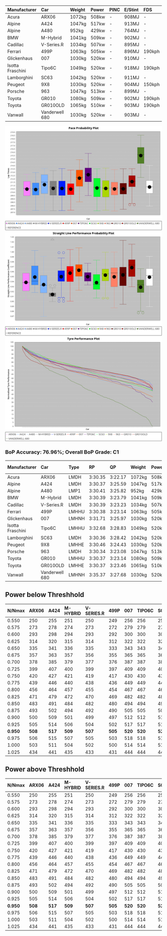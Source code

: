 | Manufacturer     | Car            | Weight | Power | PINC    | E/Stint | FDS     |
|:-|:-|:-|:-|:-|:-|:-|
| Acura            | ARX06          | 1072kg | 508kw |    -    | 908MJ   |    -    |
| Alpine           | A424           | 1047kg | 517kw |    -    | 913MJ   |    -    |
| Alpine           | A480           | 952kg  | 429kw |    -    | 764MJ   |    -    |
| BMW              | M-Hybrid       | 1041kg | 509kw |    -    | 902MJ   |    -    |
| Cadillac         | V-Series.R     | 1034kg | 507kw |    -    | 895MJ   |    -    |
| Ferrari          | 499P           | 1063kg | 505kw |    -    | 896MJ   | 190kph  |
| Glickenhaus      | 007            | 1030kg | 520kw |    -    | 910MJ   |    -    |
| Isotta Fraschini | Tipo6C         | 1049kg | 520kw |    -    | 918MJ   | 190kph  |
| Lamborghini      | SC63           | 1042kg | 520kw |    -    | 911MJ   |    -    |
| Peugeot          | 9X8            | 1030kg | 520kw |    -    | 904MJ   | 150kph  |
| Porsche          | 963            | 1047kg | 513kw |    -    | 899MJ   |    -    |
| Toyota           | GR010          | 1080kg | 509kw |    -    | 902MJ   | 190kph  |
| Toyota           | GR010OLD       | 1065kg | 510kw |    -    | 903MJ   | 190kph  |
| Vanwall          | Vanderwell 680 | 1030kg | 520kw |    -    | 903MJ   |    -    |

![PACECHART](./IMG/ACOMETHOD.png)
![STRAIGHTLINEPERFORMANCECHART](./IMG/ACOMETHOD_sp.png)
![TYREPERFORMANCECHART](./IMG/ACOMETHOD_tw.png)

### BoP Accuracy: 76.96%; Overall BoP Grade: C1
| Manufacturer     | Car            | Type  | RP      | QP      | Weight | Power¹ | Threshhold | PINC    | Power² | E/Stint | AVG Vmax  | FDS     | RDLC | L/Stint | BOP-Grade | Model Accuracy | Model Points | Match%  |
|:-|:-|:-|:-|:-|:-|:-|:-|:-|:-|:-|:-|:-|:-|:-|:-|:-|:-|:-|
| Acura            | ARX06          | LMDH  | 3:30.35 | 3:22.17 | 1072kg | 508kw  | 210.0kph   |    -    | 508kw  |  908MJ  | 326.09kph |    -    | 0.99 | 12      | -C1       | 100.00%        | 995          | 76.80%  |
| Alpine           | A424           | LMDH  | 3:30.37 | 3:25.59 | 1047kg | 517kw  | 210.0kph   |    -    | 517kw  |  913MJ  | 330.41kph |    -    | 1.01 | 12      | +C2       | 100.00%        | 642          | 72.70%  |
| Alpine           | A480           | LMP1  | 3:30.41 | 3:25.82 |  952kg | 429kw  | 210.0kph   |    -    | 429kw  |  764MJ  | 324.32kph |    -    | 0.97 | 11      | ~A1       | 60.26%         | 849          | 100.00% |
| BMW              | M-Hybrid       | LMDH  | 3:30.39 | 3:23.79 | 1041kg | 509kw  | 210.0kph   |    -    | 509kw  |  902MJ  | 324.86kph |    -    | 1.03 | 12      | -B2       | 100.00%        | 1714         | 83.75%  |
| Cadillac         | V-Series.R     | LMDH  | 3:30.39 | 3:23.23 | 1034kg | 507kw  | 210.0kph   |    -    | 507kw  |  895MJ  | 329.59kph |    -    | 1.03 | 12      | -B1       | 98.95%         | 2271         | 87.84%  |
| Ferrari          | 499P           | LMHHU | 3:30.38 | 3:23.14 | 1063kg | 505kw  | 210.0kph   |    -    | 505kw  |  896MJ  | 329.47kph | 190kph  | 1.03 | 12      | -B2       | 99.93%         | 2718         | 84.57%  |
| Glickenhaus      | 007            | LMHNH | 3:31.71 | 3:25.97 | 1030kg | 520kw  | 210.0kph   |    -    | 520kw  |  910MJ  | 334.16kph |    -    | 0.96 | 12      | +A2       | 96.34%         | 1634         | 94.51%  |
| Isotta Fraschini | Tipo6C         | LMHHU | 3:32.68 | 3:28.83 | 1049kg | 520kw  | 210.0kph   |    -    | 520kw  |  918MJ  | 330.77kph | 190kph  | 1.06 | 12      | +Ω1       | 92.36%         | 133          | 34.65%  |
| Lamborghini      | SC63           | LMDH  | 3:30.36 | 3:28.42 | 1042kg | 520kw  | 210.0kph   |    -    | 520kw  |  911MJ  | 329.08kph |    -    | 1.05 | 12      | -B1       | 96.54%         | 418          | 88.18%  |
| Peugeot          | 9X8            | LMHHE | 3:30.46 | 3:24.43 | 1030kg | 520kw  | 210.0kph   |    -    | 520kw  |  904MJ  | 331.54kph | 150kph  | 1.03 | 12      | -A2       | 88.68%         | 2617         | 94.58%  |
| Porsche          | 963            | LMDH  | 3:30.34 | 3:23.08 | 1047kg | 513kw  | 210.0kph   |    -    | 513kw  |  899MJ  | 330.02kph |    -    | 1.01 | 12      | -B1       | 99.98%         | 6168         | 85.32%  |
| Toyota           | GR010          | LMHHU | 3:30.37 | 3:23.14 | 1080kg | 509kw  | 210.0kph   |    -    | 509kw  |  902MJ  | 328.36kph | 190kph  | 1.01 | 12      | -B1       | 98.53%         | 3557         | 87.50%  |
| Toyota           | GR010OLD       | LMHHE | 3:30.37 | 3:23.46 | 1065kg | 510kw  | 210.0kph   |    -    | 510kw  |  903MJ  | 331.85kph | 190kph  | 1.02 | 12      | -A2       | 92.01%         | 1427         | 90.61%  |
| Vanwall          | Vanderwell 680 | LMHNH | 3:35.37 | 3:27.68 | 1030kg | 520kw  | 210.0kph   |    -    | 520kw  |  903MJ  | 327.31kph |    -    | 1.01 | 12      | +Ω2       | 94.62%         | 633          | -3.60%  |

## Power below Threshhold
| N/Nmax    | ARX06   | A424    | M-HYBRID | V-SERIES.R | 499P    | 007     | TIPO6C  | SC63    | 9X8     | 963     | GR010   | GR010OLD | VANDERWELL 680 | ​     | RPM      | A480    |
|:-|:-|:-|:-|:-|:-|:-|:-|:-|:-|:-|:-|:-|:-|:-|:-|:-|
|  0.550    |  250    |  255    |  251     |  250       |  249    |  256    |  256    |  256    |  256    |  253    |  251    |  251     |  256           |  ​    |   --     |   -     |
|  0.575    |  273    |  278    |  274     |  273       |  272    |  279    |  279    |  279    |  279    |  276    |  274    |  274     |  279           |  ​    |   --     |   -     |
|  0.600    |  293    |  298    |  294     |  293       |  292    |  300    |  300    |  300    |  300    |  296    |  294    |  295     |  300           |  ​    |   --     |   -     |
|  0.625    |  314    |  320    |  315     |  314       |  312    |  322    |  322    |  322    |  322    |  317    |  315    |  316     |  322           |  ​    |   --     |   -     |
|  0.650    |  335    |  341    |  336     |  335       |  333    |  343    |  343    |  343    |  343    |  338    |  336    |  337     |  343           |  ​    |   --     |   -     |
|  0.675    |  357    |  363    |  357     |  356       |  355    |  365    |  365    |  365    |  365    |  360    |  357    |  358     |  365           |  ​    |   --     |   -     |
|  0.700    |  378    |  385    |  379     |  377       |  376    |  387    |  387    |  387    |  387    |  382    |  379    |  380     |  387           |  ​    |   --     |   -     |
|  0.725    |  399    |  407    |  400     |  399       |  397    |  409    |  409    |  409    |  409    |  403    |  400    |  401     |  409           |  ​    |   --     |   -     |
|  0.750    |  420    |  427    |  421     |  419       |  417    |  430    |  430    |  430    |  430    |  424    |  421    |  422     |  430           |  ​    |   --     |   -     |
|  0.775    |  439    |  446    |  440     |  438       |  436    |  449    |  449    |  449    |  449    |  443    |  440    |  441     |  449           |  ​    |  5000    |  252    |
|  0.800    |  456    |  464    |  457     |  455       |  454    |  467    |  467    |  467    |  467    |  461    |  457    |  458     |  467           |  ​    |  5500    |  297    |
|  0.825    |  471    |  479    |  472     |  470       |  469    |  482    |  482    |  482    |  482    |  476    |  472    |  473     |  482           |  ​    |  6000    |  332    |
|  0.850    |  483    |  491    |  484     |  482       |  480    |  494    |  494    |  494    |  494    |  487    |  484    |  485     |  494           |  ​    |  6500    |  375    |
|  0.875    |  493    |  502    |  494     |  492       |  490    |  505    |  505    |  505    |  505    |  498    |  494    |  495     |  505           |  ​    |  7000    |  419    |
|  0.900    |  500    |  509    |  501     |  499       |  497    |  512    |  512    |  512    |  512    |  505    |  501    |  502     |  512           |  ​    |  7500    |  430    |
|  0.925    |  505    |  514    |  506     |  504       |  502    |  517    |  517    |  517    |  517    |  510    |  506    |  507     |  517           |  ​    |  8000    |  426    |
| **0.950** | **508** | **517** | **509**  | **507**    | **505** | **520** | **520** | **520** | **520** | **513** | **509** | **510**  | **520**        | **​** | **8500** | **429** |
|  0.975    |  506    |  515    |  507     |  505       |  503    |  518    |  518    |  518    |  518    |  511    |  507    |  508     |  518           |  ​    |  9000    |  214    |
|  1.000    |  503    |  511    |  504     |  502       |  500    |  514    |  514    |  514    |  514    |  507    |  504    |  505     |  514           |  ​    |   --     |   -     |
|  1.025    |  434    |  441    |  435     |  433       |  431    |  444    |  444    |  444    |  444    |  438    |  435    |  436     |  444           |  ​    |   --     |   -     |

## Power above Threshhold
| N/Nmax    | ARX06   | A424    | M-HYBRID | V-SERIES.R | 499P    | 007     | TIPO6C  | SC63    | 9X8     | 963     | GR010   | GR010OLD | VANDERWELL 680 | ​     | RPM      | A480    |
|:-|:-|:-|:-|:-|:-|:-|:-|:-|:-|:-|:-|:-|:-|:-|:-|:-|
|  0.550    |  250    |  255    |  251     |  250       |  249    |  256    |  256    |  256    |  256    |  253    |  251    |  251     |  256           |  ​    |   --     |   -     |
|  0.575    |  273    |  278    |  274     |  273       |  272    |  279    |  279    |  279    |  279    |  276    |  274    |  274     |  279           |  ​    |   --     |   -     |
|  0.600    |  293    |  298    |  294     |  293       |  292    |  300    |  300    |  300    |  300    |  296    |  294    |  295     |  300           |  ​    |   --     |   -     |
|  0.625    |  314    |  320    |  315     |  314       |  312    |  322    |  322    |  322    |  322    |  317    |  315    |  316     |  322           |  ​    |   --     |   -     |
|  0.650    |  335    |  341    |  336     |  335       |  333    |  343    |  343    |  343    |  343    |  338    |  336    |  337     |  343           |  ​    |   --     |   -     |
|  0.675    |  357    |  363    |  357     |  356       |  355    |  365    |  365    |  365    |  365    |  360    |  357    |  358     |  365           |  ​    |   --     |   -     |
|  0.700    |  378    |  385    |  379     |  377       |  376    |  387    |  387    |  387    |  387    |  382    |  379    |  380     |  387           |  ​    |   --     |   -     |
|  0.725    |  399    |  407    |  400     |  399       |  397    |  409    |  409    |  409    |  409    |  403    |  400    |  401     |  409           |  ​    |   --     |   -     |
|  0.750    |  420    |  427    |  421     |  419       |  417    |  430    |  430    |  430    |  430    |  424    |  421    |  422     |  430           |  ​    |   --     |   -     |
|  0.775    |  439    |  446    |  440     |  438       |  436    |  449    |  449    |  449    |  449    |  443    |  440    |  441     |  449           |  ​    |  5000    |  252    |
|  0.800    |  456    |  464    |  457     |  455       |  454    |  467    |  467    |  467    |  467    |  461    |  457    |  458     |  467           |  ​    |  5500    |  297    |
|  0.825    |  471    |  479    |  472     |  470       |  469    |  482    |  482    |  482    |  482    |  476    |  472    |  473     |  482           |  ​    |  6000    |  332    |
|  0.850    |  483    |  491    |  484     |  482       |  480    |  494    |  494    |  494    |  494    |  487    |  484    |  485     |  494           |  ​    |  6500    |  375    |
|  0.875    |  493    |  502    |  494     |  492       |  490    |  505    |  505    |  505    |  505    |  498    |  494    |  495     |  505           |  ​    |  7000    |  419    |
|  0.900    |  500    |  509    |  501     |  499       |  497    |  512    |  512    |  512    |  512    |  505    |  501    |  502     |  512           |  ​    |  7500    |  430    |
|  0.925    |  505    |  514    |  506     |  504       |  502    |  517    |  517    |  517    |  517    |  510    |  506    |  507     |  517           |  ​    |  8000    |  426    |
| **0.950** | **508** | **517** | **509**  | **507**    | **505** | **520** | **520** | **520** | **520** | **513** | **509** | **510**  | **520**        | **​** | **8500** | **429** |
|  0.975    |  506    |  515    |  507     |  505       |  503    |  518    |  518    |  518    |  518    |  511    |  507    |  508     |  518           |  ​    |  9000    |  214    |
|  1.000    |  503    |  511    |  504     |  502       |  500    |  514    |  514    |  514    |  514    |  507    |  504    |  505     |  514           |  ​    |   --     |   -     |
|  1.025    |  434    |  441    |  435     |  433       |  431    |  444    |  444    |  444    |  444    |  438    |  435    |  436     |  444           |  ​    |   --     |   -     |
